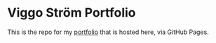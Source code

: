 # Viggo Ström Portfolio

This is the repo for my [portfolio](https://viggostrom.github.io/) that is hosted here, via GitHub Pages.